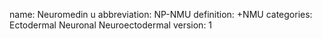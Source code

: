 name: Neuromedin u
abbreviation: NP-NMU
definition: +NMU
categories: Ectodermal Neuronal Neuroectodermal
version: 1
